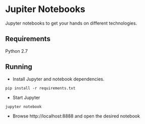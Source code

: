 # Jupiter Notebooks

Jupyter notebooks to get your hands on different technologies.


## Requirements

Python 2.7


## Running

* Install Jupyter and notebook dependencies.
```
pip install -r requirements.txt
```

* Start Jupyter
```
jupyter notebook
```

* Browse http://localhost:8888 and open the desired notebook

[getting-started-with-es]: https://raw.githubusercontent.com/mcascallares/jupiter/master/screenshots/getting-started-with-es.png "Logo Title Text 2"

